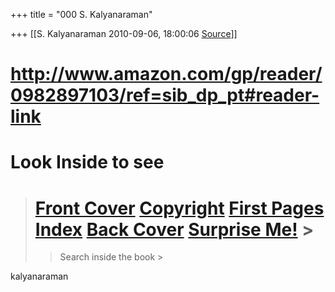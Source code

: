 +++
title = "000 S. Kalyanaraman"

+++
[[S. Kalyanaraman	2010-09-06, 18:00:06 [Source](https://groups.google.com/g/bvparishat/c/0Ml0Q3Islr0)]]



# <http://www.amazon.com/gp/reader/0982897103/ref=sib_dp_pt#reader-link>

# Look Inside to see

> # [Front Cover](http://www.amazon.com/reader/0982897103?_encoding=UTF8&ref_=sib_dp_pt) [Copyright](http://www.amazon.com/reader/0982897103?_encoding=UTF8&ref_=sib_dp_pt) [First Pages](http://www.amazon.com/reader/0982897103?_encoding=UTF8&ref_=sib_dp_pt) [Index](http://www.amazon.com/reader/0982897103?_encoding=UTF8&ref_=sib_dp_pt) [Back Cover](http://www.amazon.com/reader/0982897103?_encoding=UTF8&ref_=sib_dp_pt) [Surprise Me!](http://www.amazon.com/reader/0982897103?_encoding=UTF8&ref_=sib_dp_pt) >
> 
> >   
> > 
> > 
> > Search inside the book >
> 

  

kalyanaraman

